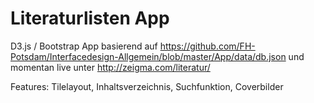 Literaturlisten App
=========================

D3.js / Bootstrap App basierend auf https://github.com/FH-Potsdam/Interfacedesign-Allgemein/blob/master/App/data/db.json  und momentan live unter http://zeigma.com/literatur/

Features: Tilelayout, Inhaltsverzeichnis, Suchfunktion, Coverbilder
